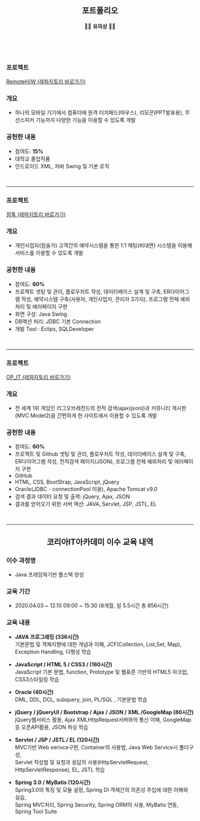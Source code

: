 <h2 align="center">포트폴리오</h2>
<p align="center">
  🙍‍♂️  <strong>유의상</strong>   🙍‍♀️
</p>
<br><br><br>

### 프로젝트
[RemoteH/W (레파지토리 바로가기)](https://github.com/devYoooo/RemoteHW)

### 개요
* 하나의 모바일 기기에서 컴퓨터에 원격 터치패드(마우스), 리모콘(PPT발표용), 무선스피커 기능까지 다양한 기능을 이용할 수 있도록 개발

### 공헌한 내용
* 참여도: **15%**
* 대학교 졸업작품
* 안드로이드 XML, 자바 Swing 및 기본 로직
<br>
<hr>

### 프로젝트
[점톡 (레파지토리 바로가기)](https://github.com/devYoooo/Jumtalk)

### 개요
* 개인사업자(점술가) 고객간의 예약시스템을 통한 1:1 채팅(비대면) 시스템을 이용해 서비스를 이용할 수 있도록 개발

### 공헌한 내용
* 참여도: **60%**
* 프로젝트 셋팅 및 관리, 플로우차트 작성, 데이터베이스 설계 및 구축, ER다이어그램 작성, 예약시스템 구축(사용자, 개인사업자, 관리자 3가지), 프로그램 전체 예외처리 및 에러페이지 구현
* 화면 구성: Java Swing
* DB액션 처리: JDBC 기본 Connection
* 개발 Tool : Eclips, SQLDeveloper
<br>
<hr>

### 프로젝트
[OP_IT (레파지토리 바로가기)](https://github.com/devYoooo/OP_IT)

### 개요
* 전 세계 1위 게임인 리그오브레전드의 전적 검색(ajax(json))과 커뮤니티 게시판(MVC Model2)을 간편하게 한 사이트에서 이용할 수 있도록 개발

### 공헌한 내용
* 참여도: **60%**
* 프로젝트 및 Github 셋팅 및 관리, 플로우차트 작성, 데이터베이스 설계 및 구축, ER다이어그램 작성, 전적검색 페이지(JSON), 프로그램 전체 예외처리 및 에러페이지 구현
* GitHub
* HTML, CSS, BootStrap, JavaScript, jQuery
* Oracle(JDBC - connectionPool 이용), Apache Tomcat v9.0
* 검색 결과 데이터 요청 및 출력: jQuery, Ajax, JSON
* 결과를 얻어오기 위한 서버 액션: JAVA, Servlet, JSP, JSTL, EL
<br>
<hr>


<h2 align="center">코리아IT아카데미 이수 교육 내역</h2>

### 이수 과정명
* Java 프레임웍기반 풀스택 양성

### 교육 기간
* 2020.04.03 ~ 12.10  09:00 ~ 15:30 (8개월, 일 5.5시간 총 856시간)

### 교육 내용
- **JAVA 프로그래밍 (336시간)**<br>
  기본문법 및 객체지향에 대한 개념과 이해, JCF(Collection, List,Set, Map), Exception Handling, 다형성 학습
  
- **JavaScript / HTML 5 / CSS3 /  (160시간)**<br>
  JavaScript 기본 문법, function, Prototype 및 웹표준 기반의 HTML5 마크업, CSS3스타일링 학습<br>
  
- **Oracle (40시간)**<br>
  DML, DDL, DCL, subquery, join, PL/SQL , 기본문법 학습
  
- **jQuery / jQueryUI / Bootstrap / Ajax / JSON / XML /GoogleMap (80시간)**<br>
  jQuery웹서비스 활용, Ajax XMLHttpRequest서버와의 통신 이해, GoogleMap등 오픈API활용, JSON 파싱 학습<br>
  
- **Servlet / JSP / JSTL / EL (120시간)**<br>
  MVC기반 Web serivce구현, Container의 사용법, Java Web Service시 폴더구성,<br>
  Servlet 작성법 및 요청과 응답의 사용(HttpServletRequest, HttpServletResponse), EL, JSTL 학습<br>
  
- **Spring 3.0 / MyBatis (120시간)**<br>
  Spring3.0의 특징 및 모듈 설정, Spring DI 객체간의 의존성 주입에 대한 이해와 실습,<br>
  Spring MVC처리, Spring Security, Spring ORM의 사용, MyBatis 연동, Spring Tool Suite
